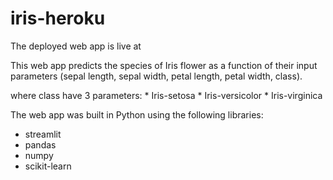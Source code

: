 # iris-heroku

The deployed web app is live at

This web app predicts the species of Iris flower as a function of their input parameters (sepal length, sepal width, petal length, petal width, class).

where class have 3 parameters:
                        * Iris-setosa
                        * Iris-versicolor
                        * Iris-virginica

The web app was built in Python using the following libraries:

* streamlit
* pandas
* numpy
* scikit-learn
